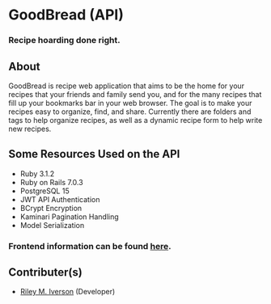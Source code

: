 # GoodBread (API)
### Recipe hoarding done right.

## About
GoodBread is recipe web application that aims to be the home for your recipes that your friends and family send you, and for the many recipes that fill up your bookmarks bar in your web browser. The goal is to make your recipes easy to organize, find, and share. Currently there are folders and tags to help organize recipes, as well as a dynamic recipe form to help write new recipes.

## Some Resources Used on the API
* Ruby 3.1.2
* Ruby on Rails 7.0.3
* PostgreSQL 15
* JWT API Authentication
* BCrypt Encryption
* Kaminari Pagination Handling
* Model Serialization

### Frontend information can be found [here](https://github.com/Rmiverson/goodbread).

## Contributer(s)
* [Riley M. Iverson](https://github.com/Rmiverson) (Developer)
